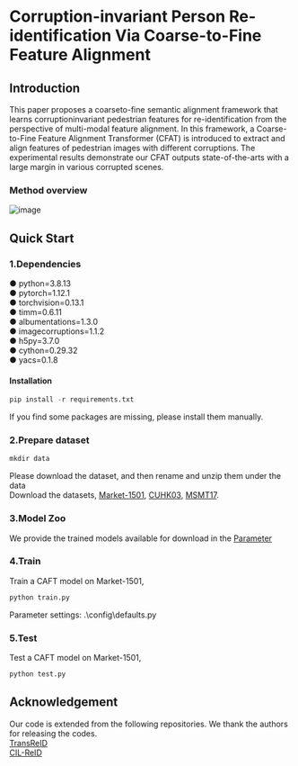 # Corruption-invariant Person Re-identification Via Coarse-to-Fine Feature Alignment

## Introduction
This paper proposes a coarseto-fine semantic alignment framework that learns corruptioninvariant pedestrian features for re-identification from the perspective of multi-modal feature alignment. In this framework, a Coarse-to-Fine Feature Alignment Transformer (CFAT) is introduced to extract and align features of pedestrian images with different corruptions. The experimental results demonstrate our CFAT outputs state-of-the-arts with a large margin in various corrupted scenes.

### Method overview
![image](https://github.com/user-attachments/assets/27612791-d121-41ad-aab3-b3b8e0965ecc)

## Quick Start
### 1.Dependencies
● python=3.8.13<br>
● pytorch=1.12.1<br>
● torchvision=0.13.1<br>
● timm=0.6.11<br>
● albumentations=1.3.0<br>
● imagecorruptions=1.1.2<br>
● h5py=3.7.0<br>
● cython=0.29.32<br>
● yacs=0.1.8<br>

#### Installation
```python
pip install -r requirements.txt
```
If you find some packages are missing, please install them manually.

### 2.Prepare dataset
```python
mkdir data
```
Please download the dataset, and then rename and unzip them under the data<br>
Download the datasets, [Market-1501](https://openaccess.thecvf.com/content_iccv_2015/html/Zheng_Scalable_Person_Re-Identification_ICCV_2015_paper.html), [CUHK03](https://openaccess.thecvf.com/content_cvpr_2014/html/Li_DeepReID_Deep_Filter_2014_CVPR_paper.html), [MSMT17](https://arxiv.org/abs/1711.08565).

### 3.Model Zoo
We provide the trained models available for download in the [Parameter](https://1drv.ms/f/c/25ca6820bee662c1/EiMEWZ9gU-VLrHCZ18ZfqyoB3AMeupI2NblHcSgeWgk2jQ?e=nDUa6a)

### 4.Train
Train a CAFT model on Market-1501,
```python
python train.py
```
Parameter settings: .\config\defaults.py

### 5.Test
Test a CAFT model on Market-1501,
```python
python test.py
```

## Acknowledgement
Our code is extended from the following repositories. We thank the authors for releasing the codes.<br>
[TransReID](https://github.com/damo-cv/TransReID)<br>
[CIL-ReID](https://github.com/MinghuiChen43/CIL-ReID)

